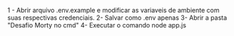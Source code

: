 1 - Abrir arquivo .env.example e modificar as variaveis de ambiente com suas respectivas credenciais.
2- Salvar como .env apenas
3- Abrir a pasta "Desafio Morty no cmd"
4- Executar o comando node app.js
